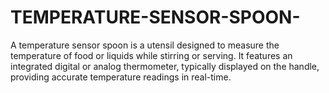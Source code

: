 # TEMPERATURE-SENSOR-SPOON-
A temperature sensor spoon is a utensil designed to measure the temperature of food or liquids while stirring or serving. It features an integrated digital or analog thermometer, typically displayed on the handle, providing accurate temperature readings in real-time. 
